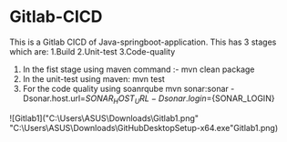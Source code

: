 # Gitlab-CICD
This is a Gitlab CICD of Java-springboot-application. 
This has 3 stages which are:
    1.Build
    2.Unit-test
    3.Code-quality
1. In the fist stage using maven command :- 
     mvn clean package
2. In the unit-test using maven:
     mvn test 
3. For the code quality using soanrqube
     mvn sonar:sonar -Dsonar.host.url=${SONAR_HOST_URL} -Dsonar.login=${SONAR_LOGIN}

![Gitlab1]("C:\Users\ASUS\Downloads\Gitlab1.png"
"C:\Users\ASUS\Downloads\GitHubDesktopSetup-x64.exe"Gitlab1.png)
